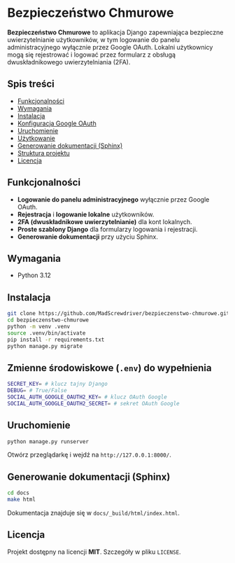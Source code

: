 # Bezpieczeństwo Chmurowe

**Bezpieczeństwo Chmurowe** to aplikacja Django zapewniająca bezpieczne uwierzytelnianie użytkowników, w tym logowanie do panelu administracyjnego wyłącznie przez Google OAuth. Lokalni użytkownicy mogą się rejestrować i logować przez formularz z obsługą dwuskładnikowego uwierzytelniania (2FA).

## Spis treści
- [Funkcjonalności](#funkcjonalności)
- [Wymagania](#wymagania)
- [Instalacja](#instalacja)
- [Konfiguracja Google OAuth](#konfiguracja-google-oauth)
- [Uruchomienie](#uruchomienie)
- [Użytkowanie](#użytkowanie)
- [Generowanie dokumentacji (Sphinx)](#generowanie-dokumentacji-sphinx)
- [Struktura projektu](#struktura-projektu)
- [Licencja](#licencja)

## Funkcjonalności
- **Logowanie do panelu administracyjnego** wyłącznie przez Google OAuth.
- **Rejestracja** i **logowanie lokalne** użytkowników.
- **2FA (dwuskładnikowe uwierzytelnianie)** dla kont lokalnych.
- **Proste szablony Django** dla formularzy logowania i rejestracji.
- **Generowanie dokumentacji** przy użyciu Sphinx.

## Wymagania
- Python 3.12


## Instalacja
```bash
git clone https://github.com/MadScrewdriver/bezpieczenstwo-chmurowe.git
cd bezpieczenstwo-chmurowe
python -m venv .venv
source .venv/bin/activate
pip install -r requirements.txt
python manage.py migrate
```

## Zmienne środowiskowe (`.env`) do wypełnienia
```bash
SECRET_KEY= # klucz tajny Django
DEBUG= # True/False
SOCIAL_AUTH_GOOGLE_OAUTH2_KEY= # klucz OAuth Google
SOCIAL_AUTH_GOOGLE_OAUTH2_SECRET= # sekret OAuth Google
```

## Uruchomienie
```bash
python manage.py runserver
```
Otwórz przeglądarkę i wejdź na `http://127.0.0.1:8000/`.

## Generowanie dokumentacji (Sphinx)
```bash
cd docs
make html
```
Dokumentacja znajduje się w `docs/_build/html/index.html`.

## Licencja
Projekt dostępny na licencji **MIT**. Szczegóły w pliku `LICENSE`.

